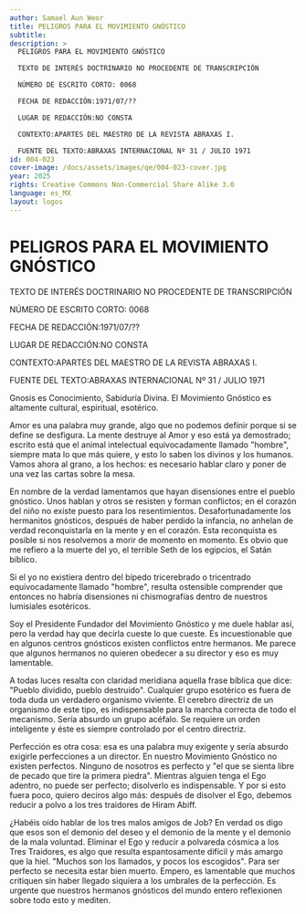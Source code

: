 ```yaml
---
author: Samael Aun Weor
title: PELIGROS PARA EL MOVIMIENTO GNÓSTICO
subtitle:
description: >
  PELIGROS PARA EL MOVIMIENTO GNÓSTICO

  TEXTO DE INTERÉS DOCTRINARIO NO PROCEDENTE DE TRANSCRIPCIÓN

  NÚMERO DE ESCRITO CORTO: 0068

  FECHA DE REDACCIÓN:1971/07/??

  LUGAR DE REDACCIÓN:NO CONSTA

  CONTEXTO:APARTES DEL MAESTRO DE LA REVISTA ABRAXAS I.

  FUENTE DEL TEXTO:ABRAXAS INTERNACIONAL Nº 31 / JULIO 1971
id: 004-023
cover-image: /docs/assets/images/qe/004-023-cover.jpg
year: 2025
rights: Creative Commons Non-Commercial Share Alike 3.0
language: es_MX
layout: logos
---
```

# PELIGROS PARA EL MOVIMIENTO GNÓSTICO

TEXTO DE INTERÉS DOCTRINARIO NO PROCEDENTE DE TRANSCRIPCIÓN

NÚMERO DE ESCRITO CORTO: 0068

FECHA DE REDACCIÓN:1971/07/??

LUGAR DE REDACCIÓN:NO CONSTA

CONTEXTO:APARTES DEL MAESTRO DE LA REVISTA ABRAXAS I.

FUENTE DEL TEXTO:ABRAXAS INTERNACIONAL Nº 31 / JULIO 1971

Gnosis es Conocimiento, Sabiduría Divina. El Movimiento Gnóstico es altamente cultural, espiritual, esotérico.

Amor es una palabra muy grande, algo que no podemos definir porque si se define se desfigura. La mente destruye al Amor y eso está ya demostrado; escrito está que el animal intelectual equivocadamente llamado "hombre", siempre mata lo que más quiere, y esto lo saben los divinos y los humanos. Vamos ahora al grano, a los hechos: es necesario hablar claro y poner de una vez las cartas sobre la mesa.

En nombre de la verdad lamentamos que hayan disensiones entre el pueblo gnóstico. Unos hablan y otros se resisten y forman conflictos; en el corazón del niño no existe puesto para los resentimientos. Desafortunadamente los hermanitos gnósticos, después de haber perdido la infancia, no anhelan de verdad reconquistarla en la mente y en el corazón. Esta reconquista es posible si nos resolvemos a morir de momento en momento. Es obvio que me refiero a la muerte del yo, el terrible Seth de los egipcios, el Satán bíblico.

Si el yo no existiera dentro del bípedo tricerebrado o tricentrado equivocadamente llamado "hombre", resulta ostensible comprender que entonces no habría disensiones ni chismografías dentro de nuestros lumisiales esotéricos.

Soy el Presidente Fundador del Movimiento Gnóstico y me duele hablar así, pero la verdad hay que decirla cueste lo que cueste. Es incuestionable que en algunos centros gnósticos existen conflictos entre hermanos. Me parece que algunos hermanos no quieren obedecer a su director y eso es muy lamentable.

A todas luces resalta con claridad meridiana aquella frase bíblica que dice: "Pueblo dividido, pueblo destruido". Cualquier grupo esotérico es fuera de toda duda un verdadero organismo viviente. El cerebro directriz de un organismo de este tipo, es indispensable para la marcha correcta de todo el mecanismo. Sería absurdo un grupo acéfalo. Se requiere un orden inteligente y éste es siempre controlado por el centro directriz.

Perfección es otra cosa: esa es una palabra muy exigente y sería absurdo exigirle perfecciones a un director. En nuestro Movimiento Gnóstico no existen perfectos. Ninguno de nosotros es perfecto y "el que se sienta libre de pecado que tire la primera piedra". Mientras alguien tenga el Ego adentro, no puede ser perfecto; disolverlo es indispensable. Y por si esto fuera poco, quiero deciros algo más: después de disolver el Ego, debemos reducir a polvo a los tres traidores de Hiram Abiff.

¿Habéis oído hablar de los tres malos amigos de Job? En verdad os digo que esos son el demonio del deseo y el demonio de la mente y el demonio de la mala voluntad. Eliminar el Ego y reducir a polvareda cósmica a los Tres Traidores, es algo que resulta espantosamente difícil y más amargo que la hiel. "Muchos son los llamados, y pocos los escogidos". Para ser perfecto se necesita estar bien muerto. Empero, es lamentable que muchos critiquen sin haber llegado siquiera a los umbrales de la perfección. Es urgente que nuestros hermanos gnósticos del mundo entero reflexionen sobre todo esto y mediten.


